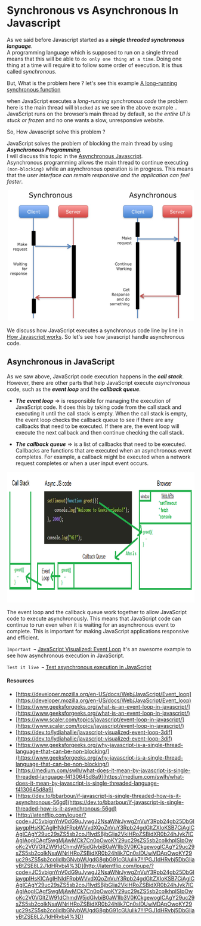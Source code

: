 # Synchronous vs Asynchronous In Javascript

As we said before Javascript started as a **_single threaded synchronous language_**.<br/>
A programming language which is supposed to run on a single thread means that this will be able to `do only one thing at a time`. Doing one thing at a time will require it to follow some order of execution. It is thus called _synchronous_.

But, What is the problem here ? let's see this example [A long-running synchronous function](https://developer.mozilla.org/en-US/docs/Learn/JavaScript/Asynchronous/Introducing#a_long-running_synchronous_function)

when JavaScript executes a _long-running synchronous code_ the problem here is the main thread will `blocked` as we see in the above example .. JavaScript runs on the browser’s main thread by default, so _the entire UI is stuck or frozen_ and no one wants a slow, unresponsive website.

So, How Javascript solve this problem ?

JavaScript solves the problem of blocking the main thread by using **_Asynchronous Programming_**.<br/>
I will discuss this topic in the [Asynchronous Javascript](Asynchronous_Javascript).<br/>
Asynchronous programming allows the main thread to continue executing `(non-blocking)` while an asynchronous operation is in progress. This means that the _user interface can remain responsive and the application can feel faster_.

<div align="center"><img src="assets/synchronous-vs-asynchronous.jpg" width="500" height="350"/></div>

We discuss how JavaScript executes a synchronous code line by line in [How Javascript works](https://github.com/omar1Mayallo/Practical-Javascript/tree/main/1-%20How%20Javascript%20works). So let's see how javascript handle asynchronous code.

## Asynchronous in JavaScript

As we saw above, JavaScript code execution happens in the **_call stack_**. However, there are other parts that help JavaScript execute _asynchronous_ code, such as the **_event loop_** and the **_callback queue_**.

- **_The event loop_** ⇒ is responsible for managing the execution of JavaScript code. It does this by taking code from the call stack and executing it until the call stack is empty. When the call stack is empty, the event loop checks the callback queue to see if there are any callbacks that need to be executed. If there are, the event loop will execute the next callback and then continue checking the call stack.

- **_The callback queue_** ⇒ is a list of callbacks that need to be executed. Callbacks are functions that are executed when an asynchronous event completes. For example, a callback might be executed when a network request completes or when a user input event occurs.

<div align="center"><img src="assets/async1.png" width="700" height="350"/></div>

The event loop and the callback queue work together to allow JavaScript code to execute asynchronously. This means that JavaScript code can continue to run even when it is waiting for an asynchronous event to complete. This is important for making JavaScript applications responsive and efficient.

`Important ➡` [JavaScript Visualized: Event Loop](https://dev.to/lydiahallie/javascript-visualized-event-loop-3dif) it's an awesome example to see how asynchronous execution in JavaScript.

`Test it live ➡` [Test asynchronous execution in JavaScript](http://latentflip.com/loupe/?code=JC5vbignYnV0dG9uJywgJ2NsaWNrJywgZnVuY3Rpb24gb25DbGljaygpIHsKICAgIHNldFRpbWVvdXQoZnVuY3Rpb24gdGltZXIoKSB7CiAgICAgICAgY29uc29sZS5sb2coJ1lvdSBjbGlja2VkIHRoZSBidXR0b24hJyk7ICAgIAogICAgfSwgMjAwMCk7Cn0pOwoKY29uc29sZS5sb2coIkhpISIpOwoKc2V0VGltZW91dChmdW5jdGlvbiB0aW1lb3V0KCkgewogICAgY29uc29sZS5sb2coIkNsaWNrIHRoZSBidXR0b24hIik7Cn0sIDUwMDApOwoKY29uc29sZS5sb2coIldlbGNvbWUgdG8gbG91cGUuIik7!!!PGJ1dHRvbj5DbGljayBtZSE8L2J1dHRvbj4%3D)

#### Resources

- [https://developer.mozilla.org/en-US/docs/Web/JavaScript/Event_loop](https://developer.mozilla.org/en-US/docs/Web/JavaScript/Event_loop)
- [https://www.geeksforgeeks.org/what-is-an-event-loop-in-javascript/](https://www.geeksforgeeks.org/what-is-an-event-loop-in-javascript/)
- [https://www.scaler.com/topics/javascript/event-loop-in-javascript/](https://www.scaler.com/topics/javascript/event-loop-in-javascript/)
- [https://dev.to/lydiahallie/javascript-visualized-event-loop-3dif](https://dev.to/lydiahallie/javascript-visualized-event-loop-3dif)
- [https://www.geeksforgeeks.org/why-javascript-is-a-single-thread-language-that-can-be-non-blocking/](https://www.geeksforgeeks.org/why-javascript-is-a-single-thread-language-that-can-be-non-blocking/)
- [https://medium.com/swlh/what-does-it-mean-by-javascript-is-single-threaded-language-f4130645d8a9](https://medium.com/swlh/what-does-it-mean-by-javascript-is-single-threaded-language-f4130645d8a9)
- [https://dev.to/bbarbour/if-javascript-is-single-threaded-how-is-it-asynchronous-56gd](https://dev.to/bbarbour/if-javascript-is-single-threaded-how-is-it-asynchronous-56gd)
- [http://latentflip.com/loupe/?code=JC5vbignYnV0dG9uJywgJ2NsaWNrJywgZnVuY3Rpb24gb25DbGljaygpIHsKICAgIHNldFRpbWVvdXQoZnVuY3Rpb24gdGltZXIoKSB7CiAgICAgICAgY29uc29sZS5sb2coJ1lvdSBjbGlja2VkIHRoZSBidXR0b24hJyk7ICAgIAogICAgfSwgMjAwMCk7Cn0pOwoKY29uc29sZS5sb2coIkhpISIpOwoKc2V0VGltZW91dChmdW5jdGlvbiB0aW1lb3V0KCkgewogICAgY29uc29sZS5sb2coIkNsaWNrIHRoZSBidXR0b24hIik7Cn0sIDUwMDApOwoKY29uc29sZS5sb2coIldlbGNvbWUgdG8gbG91cGUuIik7!!!PGJ1dHRvbj5DbGljayBtZSE8L2J1dHRvbj4%3D](http://latentflip.com/loupe/?code=JC5vbignYnV0dG9uJywgJ2NsaWNrJywgZnVuY3Rpb24gb25DbGljaygpIHsKICAgIHNldFRpbWVvdXQoZnVuY3Rpb24gdGltZXIoKSB7CiAgICAgICAgY29uc29sZS5sb2coJ1lvdSBjbGlja2VkIHRoZSBidXR0b24hJyk7ICAgIAogICAgfSwgMjAwMCk7Cn0pOwoKY29uc29sZS5sb2coIkhpISIpOwoKc2V0VGltZW91dChmdW5jdGlvbiB0aW1lb3V0KCkgewogICAgY29uc29sZS5sb2coIkNsaWNrIHRoZSBidXR0b24hIik7Cn0sIDUwMDApOwoKY29uc29sZS5sb2coIldlbGNvbWUgdG8gbG91cGUuIik7!!!PGJ1dHRvbj5DbGljayBtZSE8L2J1dHRvbj4%3D)
